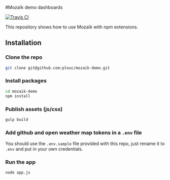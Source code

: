 #Mozaïk demo dashboards

[![Travis CI][travis-image]][travis-url]

This repository shows how to use Mozaïk with npm extensions.

## Installation

### Clone the repo

```bash
git clone git@github.com:plouc/mozaik-demo.git
```

### Install packages

```bash
cd mozaik-demo
npm install
```

### Publish assets (js/css)

```bash
gulp build
```

### Add github and open weather map tokens in a `.env` file

You should use the `.env.sample` file provided with this repo,
just rename it to `.env` and put in your own credentials.


### Run the app

```bash
node app.js
```

[travis-image]: https://img.shields.io/travis/plouc/mozaik-demo.svg?style=flat-square
[travis-url]: https://travis-ci.org/plouc/mozaik-demo


